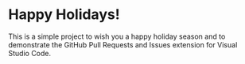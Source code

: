 # Happy Holidays!

This is a simple project to wish you a happy holiday season and to demonstrate the GitHub Pull Requests and Issues extension for Visual Studio Code.
